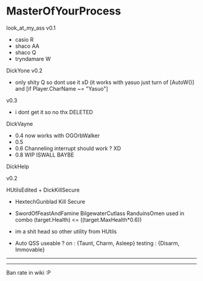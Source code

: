 # MasterOfYourProcess

look_at_my_ass
v0.1
- casio R 
- shaco AA
- shaco Q
- tryndamare W



DickYone
v0.2
-  only shity Q so dont use it xD (it works with yasuo just turn of [AutoW()] and [if Player.CharName ~= "Yasuo"]

v0.3
- i dont get it so no thx DELETED


DickVayne
- 0.4 now works with OGOrbWalker
- 0.5 
- 0.6 Channeling interrupt should work ? XD 
- 0.8 WIP ISWALL BAYBE

DickHelp

v0.2

HUtilsEdited + DickKillSecure

- HextechGunblad Kill Secure

- SwordOfFeastAndFamine  BilgewaterCutlass  RanduinsOmen used in combo (target.Health) <= ((target.MaxHealth*0.6))
- im a shit head so other utility from HUtils
- Auto QSS useable ? on : {Taunt, Charm, Asleep} testing : {Disarm, Immovable}

----------------------------------------------------------------
----------------------------------------------------------------

Ban rate in wiki :P
